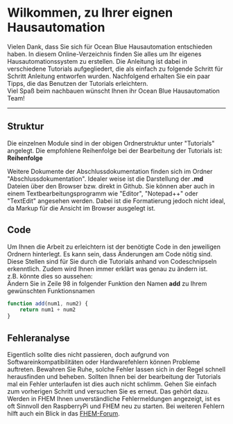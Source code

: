 # Wilkommen, zu Ihrer eignen Hausautomation
Vielen Dank, dass Sie sich für Ocean Blue Hausautomation entschieden haben. In diesem Online-Verzeichnis finden Sie alles um Ihr eigenes Hausautomationssystem zu erstellen. Die Anleitung ist dabei in verschiedene Tutorials aufgegliedert, die als einfach zu folgende Schritt für Schritt Anleitung entworfen wurden. Nachfolgend erhalten Sie ein paar Tipps, die das Benutzen der Tutorials erleichtern.\
Viel Spaß beim nachbauen wünscht Ihnen ihr Ocean Blue Hausautomation Team!

---

## Struktur
Die einzelnen Module sind in der obigen Ordnerstruktur unter "Tutorials" angelegt. Die empfohlene Reihenfolge bei der Bearbeitung der Tutorials ist:\
**Reihenfolge**

Weitere Dokumente der Abschlussdokumentation finden sich im Ordner "Abschlussdokumentation". Idealer weise ist die Darstellung der **.md** Dateien über den Browser bzw. direkt in Github. Sie können aber auch in einem Textbearbeitungsprogramm wie "Editor", "Notepad++" oder "TextEdit" angesehen werden. Dabei ist die Formatierung jedoch nicht ideal, da Markup für die Ansicht im Browser ausgelegt ist.

## Code
Um Ihnen die Arbeit zu erleichtern ist der benötigte Code in den jeweiligen Ordnern hinterlegt. Es kann sein, dass Änderungen am Code nötig sind. Diese Stellen sind für Sie durch die Tutorials anhand von Codeschnipseln erkenntlich. Zudem wird Ihnen immer erklärt was genau zu ändern ist.\
z.B. könnte dies so aussehen:\
Ändern Sie in Zeile 98 in folgender Funktion den Namen **add** zu Ihrem gewünschten Funktionsnamen
```javascript
function add(num1, num2) {
    return num1 + num2
}
```

## Fehleranalyse
Eigentlich sollte dies nicht passieren, doch aufgrund von Softwareinkompatibilitäten oder Hardwarefehlern können Probleme auftreten. Bewahren Sie Ruhe, solche Fehler lassen sich in der Regel schnell herausfinden und beheben. Sollten Ihnen bei der bearbeitung der Tutorials mal ein Fehler unterlaufen ist dies auch nicht schlimm. Gehen Sie einfach zum vorherigen Schritt und versuchen Sie es erneut. Das gehört dazu. Werden in FHEM Ihnen unverständliche Fehlermeldungen angezeigt, ist es oft Sinnvoll den RaspberryPi und FHEM neu zu starten. Bei weiteren Fehlern hilft auch ein Blick in das [FHEM-Forum](https://forum.fhem.de/). 

